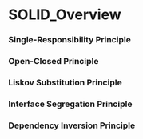 # SOLID_Overview

### Single-Responsibility Principle


### Open-Closed Principle


### Liskov Substitution Principle


### Interface Segregation Principle


### Dependency Inversion Principle